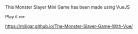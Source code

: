 This Monster Slayer Mini Game has been made using VueJS

Play it on:

https://miligar.github.io/The-Monster-Slayer-Game-With-Vue/
